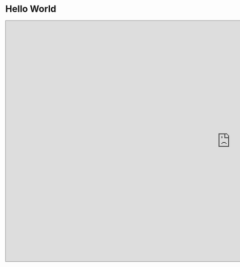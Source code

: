 <h1>Hello World</h1>

<iframe src="https://calendar.google.com/calendar/embed?height=750&amp;wkst=1&amp;bgcolor=%23ffffff&amp;ctz=America%2FLos_Angeles&amp;src=bTY2cTY4ZHM2YWw4cWhqbmV1MnFqdGdrbDhAZ3JvdXAuY2FsZW5kYXIuZ29vZ2xlLmNvbQ&amp;color=%23C0CA33&amp;showTabs=0&amp;showCalendars=1&amp;showNav=1" style="border:solid 1px #777" width="1400" height="750" frameborder="0" scrolling="no"></iframe>
